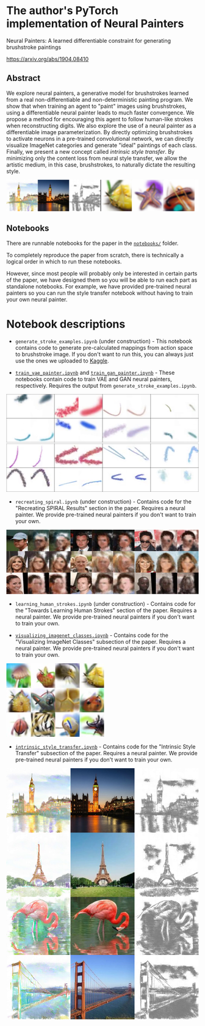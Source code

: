 # The author's PyTorch implementation of Neural Painters

Neural Painters: A learned differentiable constraint for generating brushstroke paintings

https://arxiv.org/abs/1904.08410

## Abstract

We explore neural painters, a generative model for brushstrokes learned from a real non-differentiable and non-deterministic painting program. We show that when training an agent to "paint" images using brushstrokes, using a differentiable neural painter leads to much faster convergence. We propose a method for encouraging this agent to follow human-like strokes when reconstructing digits. We also explore the use of a neural painter as a differentiable image parameterization. By directly optimizing brushstrokes to activate neurons in a pre-trained convolutional network, we can directly visualize ImageNet categories and generate "ideal" paintings of each class. Finally, we present a new concept called *intrinsic style transfer*. By minimizing only the content loss from neural style transfer, we allow the artistic medium, in this case, brushstrokes, to naturally dictate the resulting style.

![banner](readme_img/banner.jpg)

## Notebooks

There are runnable notebooks for the paper in the [`notebooks/`](https://github.com/reiinakano/neural-painters-pytorch/tree/master/notebooks) folder.

To completely reproduce the paper from scratch, there is technically a logical order in which to run these notebooks. 

However, since most people will probably only be interested in certain parts of the paper, we have designed them so you will be able to run each part as standalone notebooks. For example, we have provided pre-trained neural painters so you can run the style transfer notebook without having to train your own neural painter.

# Notebook descriptions

* `generate_stroke_examples.ipynb` (under construction) - This notebook contains code to generate pre-calculated mappings from action space to brushstroke image. If you don't want to run this, you can always just use the ones we uploaded to [Kaggle](https://www.kaggle.com/reiinakano/mypaint_brushstrokes).

* [`train_vae_painter.ipynb`](https://colab.research.google.com/github/reiinakano/neural-painters-pytorch/blob/master/notebooks/train_vae_painter.ipynb) and [`train_gan_painter.ipynb`](https://colab.research.google.com/github/reiinakano/neural-painters-pytorch/blob/master/notebooks/train_gan_painter.ipynb) - These notebooks contain code to train VAE and GAN neural painters, respectively. Requires the output from `generate_stroke_examples.ipynb`.

![vae](readme_img/vae_neural_painter_example.jpg)
![gan](readme_img/gan_neural_painter_example.jpg)

* `recreating_spiral.ipynb` (under construction) - Contains code for the "Recreating SPIRAL Results" section in the paper. Requires a neural painter. We provide pre-trained neural painters if you don't want to train your own.

![spiral](readme_img/spiral_examples.jpg)

* `learning_human_strokes.ipynb` (under construction) - Contains code for the "Towards Learning Human Strokes" section of the paper. Requires a neural painter. We provide pre-trained neural painters if you don't want to train your own.

* [`visualizing_imagenet_classes.ipynb`](https://colab.research.google.com/github/reiinakano/neural-painters-pytorch/blob/master/notebooks/visualizing_imagenet.ipynb) - Contains code for the "Visualizing ImageNet Classes" subsection of the paper. Requires a neural painter. We provide pre-trained neural painters if you don't want to train your own.

![visualize_imagenet](readme_img/mix.jpg)

* [`intrinsic_style_transfer.ipynb`](https://colab.research.google.com/github/reiinakano/neural-painters-pytorch/blob/master/notebooks/intrinsic_style_transfer.ipynb) - Contains code for the "Intrinsic Style Transfer" subsection of the paper. Requires a neural painter. We provide pre-trained neural painters if you don't want to train your own.

![intrinsic](readme_img/styletransferstaticdiagram.jpg)
